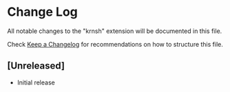 # Change Log

All notable changes to the "krnsh" extension will be documented in this file.

Check [Keep a Changelog](http://keepachangelog.com/) for recommendations on how to structure this file.

## [Unreleased]

- Initial release